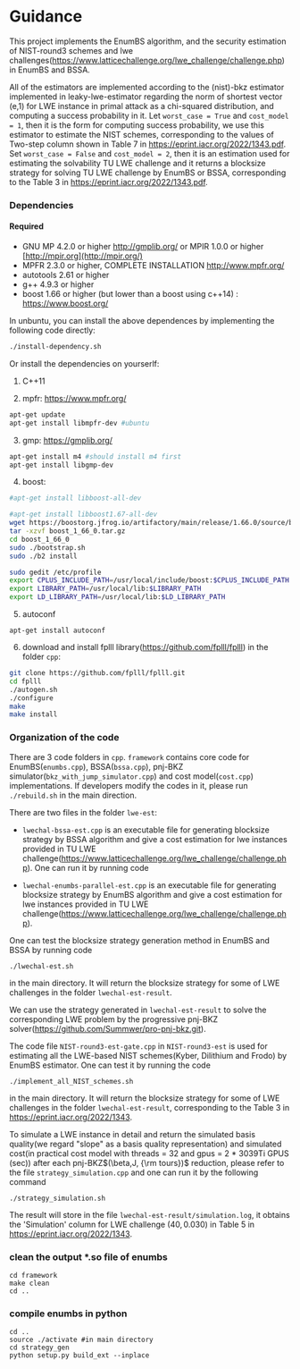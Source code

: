 # Guidance

This project implements the EnumBS algorithm, and the security estimation of NIST-round3 schemes and lwe challenges(https://www.latticechallenge.org/lwe_challenge/challenge.php) in EnumBS and BSSA. 

All of the estimators are implemented according to the  (nist)-bkz estimator implemented in leaky-lwe-estimator regarding the norm of shortest vector (e,1) for LWE instance in primal attack as a chi-squared distribution, and computing a success probability in it. Let `worst_case = True` and `cost_model = 1`, then it is the form for computing success probability, we use this estimator to estimate the NIST schemes, corresponding to the values of Two-step column shown in Table 7 in https://eprint.iacr.org/2022/1343.pdf. Set `worst_case = False` and `cost_model = 2`, then it is an estimation used for estimating the solvability TU LWE challenge and it returns a blocksize strategy for solving TU LWE challenge by EnumBS or BSSA, corresponding to the Table 3 in https://eprint.iacr.org/2022/1343.pdf.


### Dependencies

#### Required

* GNU MP 4.2.0 or higher http://gmplib.org/ or MPIR 1.0.0 or higher [http://mpir.org](http://mpir.org/)
* MPFR 2.3.0 or higher, COMPLETE INSTALLATION http://www.mpfr.org/
* autotools 2.61 or higher
* g++ 4.9.3 or higher
* boost 1.66 or higher (but lower than a boost using c++14) : https://www.boost.org/

In unbuntu, you can install the above dependences by implementing the following code directly:

```bash
./install-dependency.sh
```

Or install the dependencies on yourserlf: 

1. C++11

2. mpfr: https://www.mpfr.org/

```bash
apt-get update
apt-get install libmpfr-dev #ubuntu
```

3. gmp: https://gmplib.org/

```bash
apt-get install m4 #should install m4 first
apt-get install libgmp-dev
```

4. boost: 

```bash
#apt-get install libboost-all-dev

#apt-get install libboost1.67-all-dev 
wget https://boostorg.jfrog.io/artifactory/main/release/1.66.0/source/boost_1_66_0.tar.gz
tar -xzvf boost_1_66_0.tar.gz
cd boost_1_66_0
sudo ./bootstrap.sh
sudo ./b2 install

sudo gedit /etc/profile
export CPLUS_INCLUDE_PATH=/usr/local/include/boost:$CPLUS_INCLUDE_PATH
export LIBRARY_PATH=/usr/local/lib:$LIBRARY_PATH
export LD_LIBRARY_PATH=/usr/local/lib:$LD_LIBRARY_PATH
```

5. autoconf

```
apt-get install autoconf
```


6. download and install fplll library(https://github.com/fplll/fplll) in the folder `cpp`: 

```bash
git clone https://github.com/fplll/fplll.git
cd fplll
./autogen.sh
./configure
make
make install
```


### Organization of the code
There are 3 code folders in `cpp`.  `framework` contains core code for EnumBS(`enumbs.cpp`), BSSA(`bssa.cpp`), pnj-BKZ simulator(`bkz_with_jump_simulator.cpp`) and cost model(`cost.cpp`) implementations. If developers modify the codes in it, please run `./rebuild.sh` in the main direction. 

There are two files in the folder `lwe-est`: 
- `lwechal-bssa-est.cpp` is an executable file for generating blocksize strategy by BSSA algorithm and give a cost estimation for lwe instances provided in TU LWE challenge(https://www.latticechallenge.org/lwe_challenge/challenge.php). One can run it by running code 

- `lwechal-enumbs-parallel-est.cpp` is an executable file for generating blocksize strategy by EnumBS algorithm and give a cost estimation for lwe instances provided in TU LWE challenge(https://www.latticechallenge.org/lwe_challenge/challenge.php). 

One can test the blocksize strategy generation method in EnumBS and BSSA by running code 
```
./lwechal-est.sh
```
in the main directory. It will return the blocksize strategy for some of LWE challenges in the folder `lwechal-est-result`.


We can use the strategy generated in `lwechal-est-result` to solve the corresponding LWE problem by the progressive pnj-BKZ solver(https://github.com/Summwer/pro-pnj-bkz.git).


The code file `NIST-round3-est-gate.cpp` in `NIST-round3-est` is used for estimating all the LWE-based NIST schemes(Kyber, Dilithium and Frodo) by EnumBS estimator. One can test it by running the code 
```
./implement_all_NIST_schemes.sh
```
in the main directory. It will return the blocksize strategy for some of LWE challenges in the folder `lwechal-est-result`, corresponding to the Table 3 in https://eprint.iacr.org/2022/1343.


To simulate a LWE instance in detail and return the simulated basis quality(we regard "slope" as a basis quality representation) and simulated cost(in practical cost model with threads = 32 and gpus = 2 * 3039Ti GPUS (sec)) after each pnj-BKZ$(\beta,J, {\rm tours})$ reduction, please refer to the file `strategy_simulation.cpp` and one can run it by the following command
```
./strategy_simulation.sh
```
The result will store in the file `lwechal-est-result/simulation.log`, it obtains the 'Simulation' column for LWE challenge ($40,0.030$) in Table 5 in https://eprint.iacr.org/2022/1343.


### clean the output *.so file of enumbs

```
cd framework
make clean
cd ..
```


### compile enumbs in python

```
cd ..
source ./activate #in main directory
cd strategy_gen
python setup.py build_ext --inplace

```





